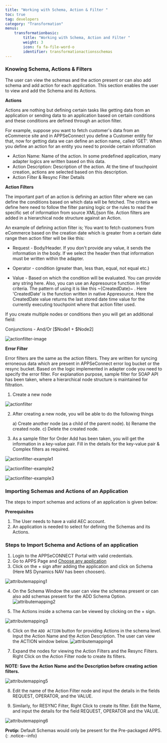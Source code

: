 ```yaml
---
title: "Working with Schema, Action & Filter "
toc: true
tag: developers
category: "Transformation"
menus: 
    transformationbasic:
        title: "Working with Schema, Action and Filter "
        weight: 3
        icon: fa fa-file-word-o
        identifier: transformationactionsschemas
---
```


### Knowing Schema, Actions & Filters


The user can view the schemas and the action present or can also add schema and add action for each 
application. This section enables the user to view and add the Schema and its Actions.

**Actions**

Actions are nothing but defining certain tasks like getting data from an application or sending data to an application based on certain conditions and these conditions are defined through an action filter. 

For example, suppose you want to fetch customer's data from an eCommerce site and in APPSeConnect you define a Customer entity for that, now for getting data we can define an action name, called 'GET'. 
When you define an action for an entity you need to provide certain information

* Action Name: Name of the action. In some predefined application, many adapter logics are written based on this data.
* Action Description: Description of the action. At the time of touchpoint creation, actions are selected based on this description.
* Action Filter & Resync Filter Details

**Action Filters**  

The important part of an action is defining an action filter where we can define the conditions based on 
which data will be fetched. The criteria we define here need to follow the filter parsing logic or the rules to read the 
specific set of information from source XML/json file. Action filters are added in a hierarchical node structure against an Action.

An example of defining action filter is; You want to fetch customers from eCommerce based on the creation date which is greater 
from a certain date range then action filter will be like this: 

* Request - Body/Header. If you don't provide any value, it sends the information in the body.  If we select the header 
then that information must be written within the adapter.

* Operator - condition (greater than, less than, equal, not equal etc.)

* Value - Based on which the condition will be evaluated. You can provide any string here. Also, you can use an Appresource 
function in filter criteria. The pattern of using it is like this ~{CreatedDate}~ . Here 'CreatedDate' is the function 
written in native Appresource. Here the CreatedDate value returns the last stored date time value for the currently 
executing touchpoint where that action filter used.

If you create multiple nodes or conditions then you will get an additional field:

Conjunctions - And/Or [$Node1 + $Node2]

![actionfilter-image](/staticfiles/Transformation/media/actionfilter-image.png)

**Error Filter**

Error filters are the same as the action filters. They are written for syncing erroneous data which are present in APPSeConnect error log bucket or the resync bucket. Based on the logic implemented in adapter code you need to specify the error filter.
For explanation purpose, sample filter for SOAP API has been taken, where a hierarchical node structure is maintained for filtration.

1. Create a new node

![actionfilter](/staticfiles/Transformation/media/actionfilter.png)

2. After creating a new node, you will be able to do the following things

    a) Create another node (as a child of the parent node).
    b) Rename the created node.
    c) Delete the created node.

3. As a sample filter for Order Add has been taken, you will get the information in a key-value pair. Fill in the details for the
   key-value pair & Complex filters as required. 

![actionfilter-example1](/staticfiles/Transformation/media/actionfilter-example1.png)

![actionfilter-example2](/staticfiles/Transformation/media/actionfilter-example2.png)

![actionfilter-example3](/staticfiles/Transformation/media/actionfilter-example3.png)

### Importing Schemas and Actions of an Application

The steps to import schemas and actions of an application is given below:

**Prerequisites**

1.	The User needs to have a valid AEC account.
2.	An application is needed to select for defining the Schemas and its Actions.

### Steps to Import Schema and Actions of an application

1.	Login to the APPSeCONNECT Portal with valid credentials.
2.  Go to APPS Page and [Choose any application]()
3.  Click on the + sign after adding the application and click on Schema 
    (Here MS Dynamics NAV has been choosen). 

![attributemapping1](/staticfiles/Transformation/media/attributemapping1.png)

4. On the Schema Window the user can view the schemas present or can also add schemas present for the ADD Schema Option.
![attributemapping2](/staticfiles/Transformation/media/attributemapping2.png)

5.	The Actions inside a schema can be viewed by clicking on the + sign. 

![attributemapping3](/staticfiles/Transformation/media/attributemapping3.png)

6.	Click on the `ADD ACTION` button for providing Actions in the schema level. 
    Input the Action Name and the Action Description. The user can view the ACTION window below.
![attributemapping4](/staticfiles/Transformation/media/attributemapping4.png)

7. Expand the nodes for viewing the Action Filters and the Resync Filters. Right Click on the Action Filter node to create its filters.

**NOTE: Save the Action Name and the Description before creating action filters.**

![attributemapping5](/staticfiles/Transformation/media/attributemapping5.png)

8.	Edit the name of the Action Filter node and input the details in the fields REQUEST, OPERATOR, and the VALUE.

9.	Similarly, for RESYNC Filter, Right Click to create its filter. Edit the Name, and input the details for the field REQUEST, OPERATOR and the VALUE.

![attributemapping6](/staticfiles/Transformation/media/attributemapping6.png)

**Protip:** Default Schemas would only be present for the Pre-packaged APPS.
{: .notice--info}